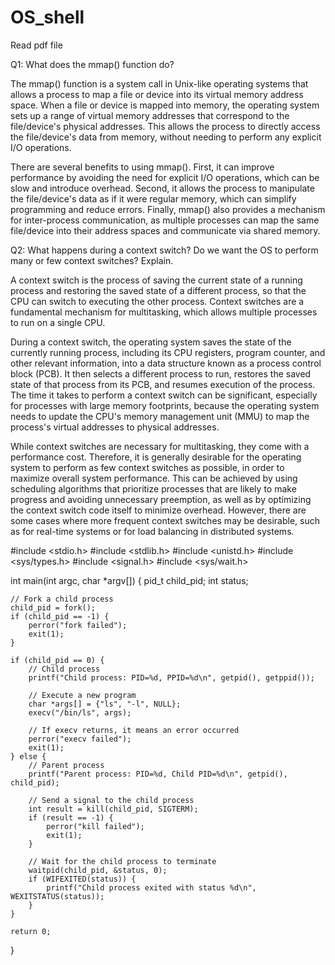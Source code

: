# OS_shell

Read pdf file 



Q1: What does the mmap() function do?

The mmap() function is a system call in Unix-like operating systems that allows a process to map a file or device into its virtual memory address space. When a file or device is mapped into memory, the operating system sets up a range of virtual memory addresses that correspond to the file/device's physical addresses. This allows the process to directly access the file/device's data from memory, without needing to perform any explicit I/O operations.

There are several benefits to using mmap(). First, it can improve performance by avoiding the need for explicit I/O operations, which can be slow and introduce overhead. Second, it allows the process to manipulate the file/device's data as if it were regular memory, which can simplify programming and reduce errors. Finally, mmap() also provides a mechanism for inter-process communication, as multiple processes can map the same file/device into their address spaces and communicate via shared memory.

Q2: What happens during a context switch? Do we want the OS to perform many or few context switches? Explain.

A context switch is the process of saving the current state of a running process and restoring the saved state of a different process, so that the CPU can switch to executing the other process. Context switches are a fundamental mechanism for multitasking, which allows multiple processes to run on a single CPU.

During a context switch, the operating system saves the state of the currently running process, including its CPU registers, program counter, and other relevant information, into a data structure known as a process control block (PCB). It then selects a different process to run, restores the saved state of that process from its PCB, and resumes execution of the process. The time it takes to perform a context switch can be significant, especially for processes with large memory footprints, because the operating system needs to update the CPU's memory management unit (MMU) to map the process's virtual addresses to physical addresses.

While context switches are necessary for multitasking, they come with a performance cost. Therefore, it is generally desirable for the operating system to perform as few context switches as possible, in order to maximize overall system performance. This can be achieved by using scheduling algorithms that prioritize processes that are likely to make progress and avoiding unnecessary preemption, as well as by optimizing the context switch code itself to minimize overhead. However, there are some cases where more frequent context switches may be desirable, such as for real-time systems or for load balancing in distributed systems.







#include <stdio.h>
#include <stdlib.h>
#include <unistd.h>
#include <sys/types.h>
#include <signal.h>
#include <sys/wait.h>

int main(int argc, char *argv[]) {
    pid_t child_pid;
    int status;

    // Fork a child process
    child_pid = fork();
    if (child_pid == -1) {
        perror("fork failed");
        exit(1);
    }

    if (child_pid == 0) {
        // Child process
        printf("Child process: PID=%d, PPID=%d\n", getpid(), getppid());

        // Execute a new program
        char *args[] = {"ls", "-l", NULL};
        execv("/bin/ls", args);

        // If execv returns, it means an error occurred
        perror("execv failed");
        exit(1);
    } else {
        // Parent process
        printf("Parent process: PID=%d, Child PID=%d\n", getpid(), child_pid);

        // Send a signal to the child process
        int result = kill(child_pid, SIGTERM);
        if (result == -1) {
            perror("kill failed");
            exit(1);
        }

        // Wait for the child process to terminate
        waitpid(child_pid, &status, 0);
        if (WIFEXITED(status)) {
            printf("Child process exited with status %d\n", WEXITSTATUS(status));
        }
    }

    return 0;
}
